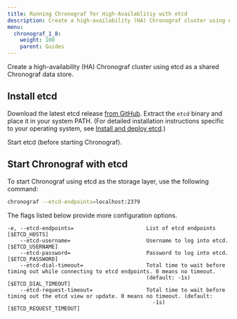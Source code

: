 ```yaml
---
title: Running Chronograf for High-Availablitiy with etcd
description: Create a high-availability (HA) Chronograf cluster using etcd.
menu:
  chronograf_1_8:
    weight: 100
    parent: Guides
---
```


Create a high-availability (HA) Chronograf cluster using etcd as a shared Chronograf data store.

<!-- Run multiple instances of Chronograf to provide high availability. -->
<!-- To do this, you need to use a shared data store. -->
<!-- This can be accomplished using [etcd](https://github.com/etcd-io/etcd). -->

## Install etcd

Download the latest etcd release [from GitHub](https://github.com/etcd-io/etcd/releases/).
Extract the `etcd` binary and place it in your system PATH.
(For detailed installation instructions specific to your operating system, see [Install and deploy etcd](http://play.etcd.io/install).)

Start etcd (before starting Chronograf).

## Start Chronograf with etcd

To start Chronograf using etcd as the storage layer, use the following command:

```sh
chronograf --etcd-endpoints=localhost:2379
```

The flags listed below provide more configuration options.

```
-e, --etcd-endpoints=                       List of etcd endpoints [$ETCD_HOSTS]
    --etcd-username=                        Username to log into etcd. [$ETCD_USERNAME]
    --etcd-password=                        Password to log into etcd. [$ETCD_PASSWORD]
    --etcd-dial-timeout=                    Total time to wait before timing out while connecting to etcd endpoints. 0 means no timeout.
                                            (default: -1s) [$ETCD_DIAL_TIMEOUT]
    --etcd-request-timeout=                 Total time to wait before timing out the etcd view or update. 0 means no timeout. (default:
                                              -1s) [$ETCD_REQUEST_TIMEOUT]
```
